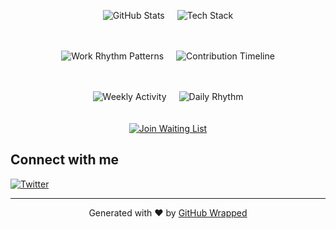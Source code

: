<div align="center" style="display: flex; justify-content: center; gap: 20px; margin-bottom: 20px;">

![GitHub Stats](https://gitspark.dev/api/github/stats-image?type=stats-card&username=CreepOnSky)

![Tech Stack](https://gitspark.dev/api/github/stats-image?type=tech-stack&username=CreepOnSky)

</div>

<div align="center" style="display: flex; justify-content: center; gap: 20px; margin-bottom: 20px;">

![Work Rhythm Patterns](https://gitspark.dev/api/github/stats-image?type=work-rhythm-patterns&username=CreepOnSky)

![Contribution Timeline](https://gitspark.dev/api/github/stats-image?type=contribution-timeline&username=CreepOnSky&chartStyle=area&showPoints=true&showValues=true)

</div>

<div align="center" style="display: flex; justify-content: center; gap: 20px; margin-bottom: 20px;">

![Weekly Activity](https://gitspark.dev/api/github/stats-image?type=weekly-activity&username=CreepOnSky)

![Daily Rhythm](https://gitspark.dev/api/github/stats-image?type=daily-rhythm&username=CreepOnSky)

</div>
<div align="center" style="margin-bottom: 20px; width: 100%;">

[![Join Waiting List](https://gitspark.dev/api/github/stats-image?type=waiting-list&username=CreepOnSky&buttonText=Join%20Waiting%20List!&showCount=true)](https://gitspark.dev/api/github/waiting-list/click?username=CreepOnSky)

</div>

## Connect with me

[![Twitter](https://img.shields.io/badge/Twitter-CreepOnSky-1DA1F2?style=for-the-badge&logo=twitter)](https://twitter.com/CreepOnSky)

---

<p align="center">Generated with ❤️ by <a href="https://github-wrapped.com">GitHub Wrapped</a></p>
